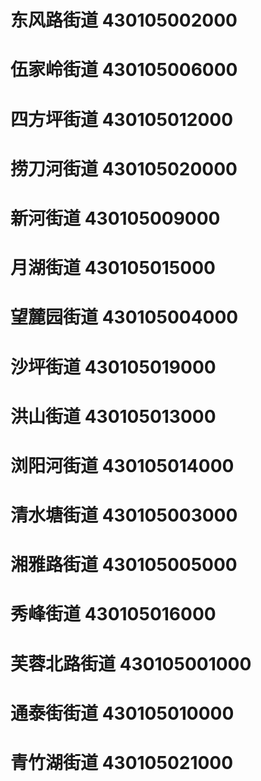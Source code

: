 # 东风路街道 430105002000
# 伍家岭街道 430105006000
# 四方坪街道 430105012000
# 捞刀河街道 430105020000
# 新河街道 430105009000
# 月湖街道 430105015000
# 望麓园街道 430105004000
# 沙坪街道 430105019000
# 洪山街道 430105013000
# 浏阳河街道 430105014000
# 清水塘街道 430105003000
# 湘雅路街道 430105005000
# 秀峰街道 430105016000
# 芙蓉北路街道 430105001000
# 通泰街街道 430105010000
# 青竹湖街道 430105021000
